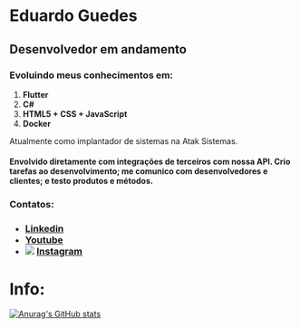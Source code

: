 # Eduardo Guedes

<h2> <strong>Desenvolvedor em andamento </strong> </h2>
<h3> Evoluindo meus conhecimentos em: </h3>
<ol>
  <li>
    <strong>Flutter</strong>
  </li>
  <li>
    <strong>C#</strong>
  </li>
  <li>
    <strong>HTML5 + CSS + JavaScript</strong>
  </li>
  <li>
    <strong>Docker</strong>
  </li>
</ol>


</h3>Atualmente como implantador de sistemas na Atak Sistemas.</h3>
<h4>Envolvido diretamente com integrações de terceiros com nossa API. Crio tarefas ao desenvolvimento; me comunico com desenvolvedores e clientes; e testo produtos e métodos.</h4>


<h3> Contatos: </h3>
<h3>
  <ul>
    <li> 
      <a href="https://www.linkedin.com/in/eduardooguedes/">Linkedin</a>
    </li>
    <li> 
      <a href="https://www.youtube.com/channel/UCK5hIiWiTjztKwWUjw6mGsg">Youtube</a>
    </li>
    <li> 
      <img src=”https://www.google.com/url?sa=i&url=https%3A%2F%2Fwww.meioemensagem.com.br%2Fhome%2Fproxxima%2Fhow-to%2F2020%2F02%2F14%2F5-tendencias-para-o-instagram-em-2020.html&psig=AOvVaw1f2rJOfDEJ8QKhi2n_FOOc&ust=1623365839782000&source=images&cd=vfe&ved=0CAIQjRxqFwoTCJixzaDTi_ECFQAAAAAdAAAAABAJ”>
      <a href="https://www.instagram.com/eduardooguedes/">Instagram</a>
    </li>
  </ul>
</h3>


# Info:
[![Anurag's GitHub stats](https://github-readme-stats.vercel.app/api?username=eduardooguedes)](https://github.com/eduardooguedes/)
